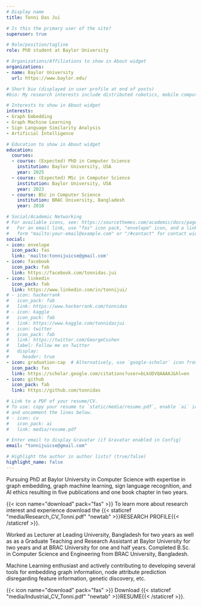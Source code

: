 ```yaml
---
# Display name
title: Tonni Das Jui

# Is this the primary user of the site?
superuser: true

# Role/position/tagline
role: PhD student at Baylor University

# Organizations/Affiliations to show in About widget
organizations:
- name: Baylor University
  url: https://www.baylor.edu/

# Short bio (displayed in user profile at end of posts)
#bio: My research interests include distributed robotics, mobile computing and programmable matter.

# Interests to show in About widget
interests:
- Graph Embedding
- Graph Machine Learning
- Sign Language Similarity Analysis
- Artificial Intelligence

# Education to show in About widget
education:
  courses:
  - course: (Expected) PhD in Computer Science
    institution: Baylor University, USA
    year: 2025
  - course: (Expected) MSc in Computer Science
    institution: Baylor University, USA
    year: 2023
  - course: BSc in Computer Science
    institution: BRAC University, Bangladesh
    year: 2018

# Social/Academic Networking
# For available icons, see: https://sourcethemes.com/academic/docs/page-builder/#icons
#   For an email link, use "fas" icon pack, "envelope" icon, and a link in the
#   form "mailto:your-email@example.com" or "/#contact" for contact widget.
social:
- icon: envelope
  icon_pack: fas
  link: 'mailto:tonnijuicse@gmail.com'
- icon: facebook
  icon_pack: fab
  link: https://facebook.com/tonnidas.jui
- icon: linkedin
  icon_pack: fab
  link: https://www.linkedin.com/in/tonnijui/
# - icon: hackerrank
#   icon_pack: fab
#   link: https://www.hackerrank.com/tonnidas
# - icon: kaggle
#   icon_pack: fab
#   link: https://www.kaggle.com/tonnidasjui
# - icon: twitter
#   icon_pack: fab
#   link: https://twitter.com/GeorgeCushen
#   label: Follow me on Twitter
#   display:
#     header: true
- icon: graduation-cap  # Alternatively, use `google-scholar` icon from `ai` icon pack
  icon_pack: fas
  link: https://scholar.google.com/citations?user=bLkUDVQAAAAJ&hl=en
- icon: github
  icon_pack: fab
  link: https://github.com/tonnidas

# Link to a PDF of your resume/CV.
# To use: copy your resume to `static/media/resume.pdf`, enable `ai` icons in `params.toml`, 
# and uncomment the lines below.
# - icon: cv
#   icon_pack: ai
#   link: media/resume.pdf

# Enter email to display Gravatar (if Gravatar enabled in Config)
email: "tonnijuicse@gmail.com"

# Highlight the author in author lists? (true/false)
highlight_name: false
---
```

Pursuing PhD at Baylor University in Computer Science with expertise in graph embedding, graph machine learning, sign
language recognition, and AI ethics resulting in five publications and one book chapter in two years.

{{< icon name="download" pack="fas" >}}  To learn more about research interest and experience download the {{< staticref "media/Research_CV_Tonni.pdf" "newtab" >}}RESEARCH PROFILE{{< /staticref >}}. 

Worked as Lecturer at Leading University, Bangladesh for two years as well as as a Graduate Teaching and Research Assistant at Baylor University for two years and at BRAC University for one and half years. Completed B.Sc. in Computer Science and Engineering from BRAC University, Bangladesh. 

Machine Learning enthusiast and actively contributing to developing several tools for embedding graph information, node attribute prediction disregarding feature information, genetic discovery, etc. 

{{< icon name="download" pack="fas" >}} Download {{< staticref "media/Industrial_CV_Tonni.pdf" "newtab" >}}RESUME{{< /staticref >}}.


<!-- Change cv file by going to "static/media/" -->

